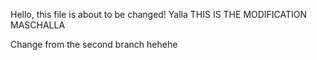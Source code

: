 Hello, this file is about to be changed! Yalla
THIS IS THE MODIFICATION MASCHALLA

Change from the second branch hehehe


